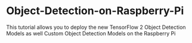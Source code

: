 # Object-Detection-on-Raspberry-Pi
This tutorial allows you to deploy the new TensorFlow 2 Object Detection Models as well Custom Object Detection Models on the Raspberry Pi
